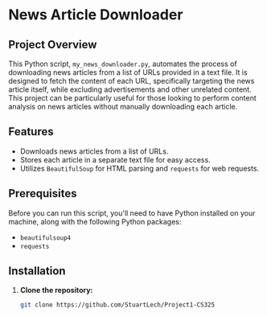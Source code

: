 # News Article Downloader

## Project Overview

This Python script, `my_news_downloader.py`, automates the process of downloading news articles from a list of URLs provided in a text file. It is designed to fetch the content of each URL, specifically targeting the news article itself, while excluding advertisements and other unrelated content. This project can be particularly useful for those looking to perform content analysis on news articles without manually downloading each article.

## Features

- Downloads news articles from a list of URLs.
- Stores each article in a separate text file for easy access.
- Utilizes `BeautifulSoup` for HTML parsing and `requests` for web requests.

## Prerequisites

Before you can run this script, you'll need to have Python installed on your machine, along with the following Python packages:
- `beautifulsoup4`
- `requests`

## Installation

1. **Clone the repository:**
   ```sh
   git clone https://github.com/StuartLech/Project1-CS325
